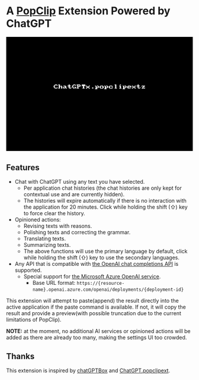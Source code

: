 # A [PopClip](https://pilotmoon.com/popclip/) Extension Powered by ChatGPT

![ChatGPTx](./ChatGPTx.gif)

## Features

- Chat with ChatGPT using any text you have selected.
    - Per application chat histories (the chat histories are only kept for contextual use and are currently hidden).
    - The histories will expire automatically if there is no interaction with the application for 20 minutes. Click while holding the shift (⇧) key to force clear the history.
- Opinioned actions:
    - Revising texts with reasons.
    - Polishing texts and correcting the grammar.
    - Translating texts.
    - Summarizing texts.
    - The above functions will use the primary language by default, click while holding the shift (⇧) key to use the secondary languages.
- Any API that is compatible with [the OpenAI chat completions API](https://platform.openai.com/docs/api-reference/chat/create) is supported.
    - Special support for [the Microsoft Azure OpenAI service](https://learn.microsoft.com/en-us/azure/ai-services/openai/reference#chat-completions).
        - Base URL format: `https://{resource-name}.openai.azure.com/openai/deployments/{deployment-id}`

This extension will attempt to paste(append) the result directly into the active application if the paste command is available. If not, it will copy the result and provide a preview(with possible truncation due to the current limitations of PopClip).

**NOTE:** at the moment, no additional AI services or opinioned actions will be added as there are already too many, making the settings UI too crowded.


## Thanks

This extension is inspired by [chatGPTBox](https://github.com/josStorer/chatGPTBox) and [ChatGPT.popclipext](https://github.com/pilotmoon/PopClip-Extensions/tree/master/source/ChatGPT.popclipext).
